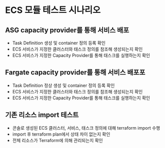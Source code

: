 # ECS 모듈 테스트 시나리오

## ASG capacity provider를 통해 서비스 배포

- Task Definition 생성 및 container 정의 등록 확인
- ECS 서비스가 지정한 클러스터와 태스크 정의를 참조해 생성되는지 확인
- ECS 서비스가 지정한 Capacity Provider를 통해 태스크를 실행하는지 확인

## Fargate capacity provider를 통해 서비스 배포포

- Task Definition 정상 생성 및 container 정의 등록 확인
- ECS 서비스가 지정한 클러스터와 태스크 정의를 참조해 생성되는지 확인
- ECS 서비스가 지정한 Capacity Provider를 통해 태스크를 실행하는지 확인

## 기존 리소스 import 테스트

- 콘솔로 생성된 ECS 클러스터, 서비스, 태스크 정의에 대해 terraform import 수행
- import 후 terraform plan에서 상태 차이 없는지 확인
- 전체 리소스가 Terraform에 의해 관리되는지 확인
